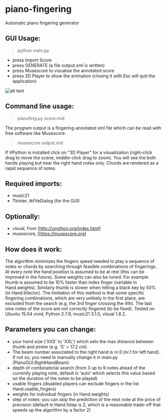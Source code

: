 # piano-fingering
Automatic piano fingering generator

## GUI Usage: 
> python main.py

- press Import Score
- press GENERATE (a file output.xml is written)
- press Musescore to visualise the annotated score
- press 3D Player to show the animation (closing it with Esc will quit the application)

![alt text](https://photos-5.dropbox.com/t/2/AAB8rkbRF7zvlCdSr6G3wHD0jr47-z8sNim1yX-TQVd2XA/12/7083398/png/32x32/3/1508256000/0/2/gui-pf.png/ENqHoQUY4OYDIAIoAg/1dehEbGni75c25AESLBekgbpamf6Gz81CLMbUR4MFgU?dl=0&size=1280x960&size_mode=3)

## Command line usage: 
> pianofing.py score.mid

The program output is a fingering-annotated xml file which can be read with free software like Musescore:
> musescore output.xml

If VPython is installed click on "3D Player" for a visualization (right-click drag to move the scene, middle-click drag to zoom). 
You will see the both hands playing but hear the right hand notes only. Chords are rendered as a rapid sequence of notes.


## Required imports: 
- music21
- Tkinter, tkFileDialog (for the GUI)

## Optionally:
- visual, from [http://vpython.org/index.html]
- musescore, [https://musescore.org]


## How does it work:
The algorithm minimizes the fingers speed needed to play a sequence of notes or chords by searching through feasible combinations of fingerings. At every note the hand position is assumed to be at rest (this can be improved in the future). Some weights can also be tuned. For example thumb is assumed to be 10% faster than index finger (variable in Hand.weights). Similarly thumb is slower when hitting a black key by 50% (in Hand.bfactor). The limitation of this method is that some specific fingering combinations, which are very unlikely in the first place, are excluded from the search (e.g. the 3rd finger crossing the 4th). The last nine notes of the score are not correctly fingered (to be fixed).
Tested on Ubuntu 15.04 vivid, Python 2.7.9, music21 3.1.0, visual 1.8.2.


## Parameters you can change:
- your hand size ('XXS' to 'XXL') which sets the max distance between thumb and pinkie (e.g. 'S' = 17.2 cm)
- The beam number associated to the right hand is nr.0 (nr.1 for left hand). If not so, you need to manually change it in main.py (PianoGUI.RightHandBeam)
- depth of combinatorial search (from 3 up to 9 notes ahead of the currently playing note, default is 'auto' which selects this value based on the duration of the notes to be played)
- usable fingers (disabled players can exclude fingers in the list Hand.usable_fingers)
- weights for individual fingers (in Hand.weights)
- step of notes: you can skip the prediction of the next note at the price of precision (default in Hand.fstep is 2, which is a reasonable trade-off that speeds up the algorithm by a factor 2)
